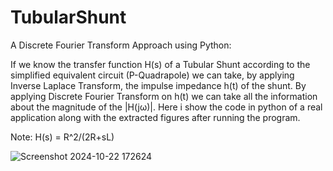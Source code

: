 # TubularShunt
A Discrete Fourier Transform Approach using Python:

If we know the transfer function H(s) of a Tubular Shunt according to the simplified equivalent circuit (P-Quadrapole) we can take, by applying Inverse Laplace Transform, the impulse impedance h(t) of the shunt.
By applying Discrete Fourier Transform on h(t) we can take all the information about the magnitude of the |H(jω)|.
Here i show the code in python of a real application along with the extracted figures after running the program.

Note: H(s) = R^2/(2R+sL)

![Screenshot 2024-10-22 172624](https://github.com/user-attachments/assets/86c7ba26-99f2-460d-8df3-fbe0b2c2110b)

